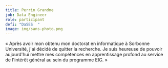 ```yaml
---
title: Perrin Grandne
job: Data Engineer
role: participant
defi: "DaSES  "
image: img/sans-photo.png
---
```

« Après avoir mon obtenu mon doctorat en informatique à Sorbonne Université, j'ai décidé de quitter la recherche. Je suis heureuse de pouvoir aujourd'hui mettre mes compétences en apprentissage profond au service de l'intérêt général au sein du programme EIG. »